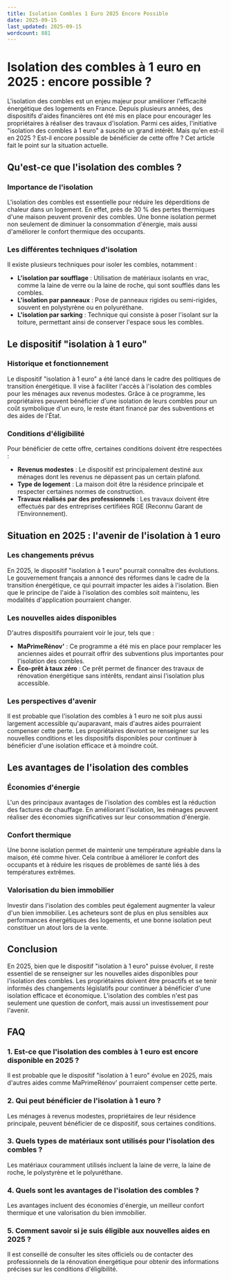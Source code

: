 ```yaml
---
title: Isolation Combles 1 Euro 2025 Encore Possible
date: 2025-09-15
last_updated: 2025-09-15
wordcount: 881
---
```


# Isolation des combles à 1 euro en 2025 : encore possible ?

L'isolation des combles est un enjeu majeur pour améliorer l'efficacité énergétique des logements en France. Depuis plusieurs années, des dispositifs d'aides financières ont été mis en place pour encourager les propriétaires à réaliser des travaux d'isolation. Parmi ces aides, l'initiative "isolation des combles à 1 euro" a suscité un grand intérêt. Mais qu'en est-il en 2025 ? Est-il encore possible de bénéficier de cette offre ? Cet article fait le point sur la situation actuelle.

## Qu'est-ce que l'isolation des combles ?

### Importance de l'isolation

L'isolation des combles est essentielle pour réduire les déperditions de chaleur dans un logement. En effet, près de 30 % des pertes thermiques d'une maison peuvent provenir des combles. Une bonne isolation permet non seulement de diminuer la consommation d'énergie, mais aussi d'améliorer le confort thermique des occupants.

### Les différentes techniques d'isolation

Il existe plusieurs techniques pour isoler les combles, notamment :

- **L'isolation par soufflage** : Utilisation de matériaux isolants en vrac, comme la laine de verre ou la laine de roche, qui sont soufflés dans les combles.
- **L'isolation par panneaux** : Pose de panneaux rigides ou semi-rigides, souvent en polystyrène ou en polyuréthane.
- **L'isolation par sarking** : Technique qui consiste à poser l'isolant sur la toiture, permettant ainsi de conserver l'espace sous les combles.

## Le dispositif "isolation à 1 euro"

### Historique et fonctionnement

Le dispositif "isolation à 1 euro" a été lancé dans le cadre des politiques de transition énergétique. Il vise à faciliter l'accès à l'isolation des combles pour les ménages aux revenus modestes. Grâce à ce programme, les propriétaires peuvent bénéficier d'une isolation de leurs combles pour un coût symbolique d'un euro, le reste étant financé par des subventions et des aides de l'État.

### Conditions d'éligibilité

Pour bénéficier de cette offre, certaines conditions doivent être respectées :

- **Revenus modestes** : Le dispositif est principalement destiné aux ménages dont les revenus ne dépassent pas un certain plafond.
- **Type de logement** : La maison doit être la résidence principale et respecter certaines normes de construction.
- **Travaux réalisés par des professionnels** : Les travaux doivent être effectués par des entreprises certifiées RGE (Reconnu Garant de l’Environnement).

## Situation en 2025 : l'avenir de l'isolation à 1 euro

### Les changements prévus

En 2025, le dispositif "isolation à 1 euro" pourrait connaître des évolutions. Le gouvernement français a annoncé des réformes dans le cadre de la transition énergétique, ce qui pourrait impacter les aides à l'isolation. Bien que le principe de l'aide à l'isolation des combles soit maintenu, les modalités d'application pourraient changer.

### Les nouvelles aides disponibles

D'autres dispositifs pourraient voir le jour, tels que :

- **MaPrimeRénov'** : Ce programme a été mis en place pour remplacer les anciennes aides et pourrait offrir des subventions plus importantes pour l'isolation des combles.
- **Éco-prêt à taux zéro** : Ce prêt permet de financer des travaux de rénovation énergétique sans intérêts, rendant ainsi l'isolation plus accessible.

### Les perspectives d'avenir

Il est probable que l'isolation des combles à 1 euro ne soit plus aussi largement accessible qu'auparavant, mais d'autres aides pourraient compenser cette perte. Les propriétaires devront se renseigner sur les nouvelles conditions et les dispositifs disponibles pour continuer à bénéficier d'une isolation efficace et à moindre coût.

## Les avantages de l'isolation des combles

### Économies d'énergie

L'un des principaux avantages de l'isolation des combles est la réduction des factures de chauffage. En améliorant l'isolation, les ménages peuvent réaliser des économies significatives sur leur consommation d'énergie.

### Confort thermique

Une bonne isolation permet de maintenir une température agréable dans la maison, été comme hiver. Cela contribue à améliorer le confort des occupants et à réduire les risques de problèmes de santé liés à des températures extrêmes.

### Valorisation du bien immobilier

Investir dans l'isolation des combles peut également augmenter la valeur d'un bien immobilier. Les acheteurs sont de plus en plus sensibles aux performances énergétiques des logements, et une bonne isolation peut constituer un atout lors de la vente.

## Conclusion

En 2025, bien que le dispositif "isolation à 1 euro" puisse évoluer, il reste essentiel de se renseigner sur les nouvelles aides disponibles pour l'isolation des combles. Les propriétaires doivent être proactifs et se tenir informés des changements législatifs pour continuer à bénéficier d'une isolation efficace et économique. L'isolation des combles n'est pas seulement une question de confort, mais aussi un investissement pour l'avenir.

## FAQ

### 1. Est-ce que l'isolation des combles à 1 euro est encore disponible en 2025 ?

Il est probable que le dispositif "isolation à 1 euro" évolue en 2025, mais d'autres aides comme MaPrimeRénov' pourraient compenser cette perte.

### 2. Qui peut bénéficier de l'isolation à 1 euro ?

Les ménages à revenus modestes, propriétaires de leur résidence principale, peuvent bénéficier de ce dispositif, sous certaines conditions.

### 3. Quels types de matériaux sont utilisés pour l'isolation des combles ?

Les matériaux couramment utilisés incluent la laine de verre, la laine de roche, le polystyrène et le polyuréthane.

### 4. Quels sont les avantages de l'isolation des combles ?

Les avantages incluent des économies d'énergie, un meilleur confort thermique et une valorisation du bien immobilier.

### 5. Comment savoir si je suis éligible aux nouvelles aides en 2025 ?

Il est conseillé de consulter les sites officiels ou de contacter des professionnels de la rénovation énergétique pour obtenir des informations précises sur les conditions d'éligibilité.